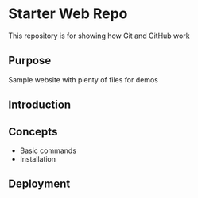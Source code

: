 # Starter Web Repo

This repository is for showing how Git and GitHub work

## Purpose

Sample website with plenty of files for demos

## Introduction

## Concepts
   - Basic commands
   - Installation
   

## Deployment